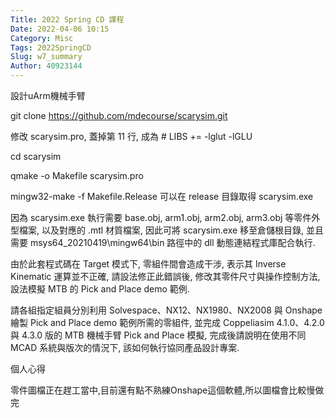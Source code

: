 ```yaml
---
Title: 2022 Spring CD 課程
Date: 2022-04-06 10:15
Category: Misc
Tags: 2022SpringCD
Slug: w7_summary
Author: 40923144
---
```


設計uArm機械手臂

git clone https://github.com/mdecourse/scarysim.git

修改 scarysim.pro, 蓋掉第 11 行, 成為 # LIBS     += -lglut -lGLU

cd scarysim

qmake -o Makefile scarysim.pro

mingw32-make -f Makefile.Release 可以在 release 目錄取得 scarysim.exe

因為 scarysim.exe 執行需要 base.obj, arm1.obj, arm2.obj, arm3.obj 等零件外型檔案, 以及對應的 .mtl 材質檔案, 因此可將 scarysim.exe 移至倉儲根目錄, 並且需要 msys64_20210419\mingw64\bin 路徑中的 dll 動態連結程式庫配合執行.

由於此套程式碼在 Target 模式下, 零組件間會造成干涉, 表示其 Inverse Kinematic 運算並不正確, 請設法修正此錯誤後, 修改其零件尺寸與操作控制方法, 設法模擬 MTB 的 Pick and Place demo 範例.

請各組指定組員分別利用 Solvespace、NX12、NX1980、NX2008 與 Onshape 繪製 Pick and Place demo 範例所需的零組件, 並完成 Coppeliasim 4.1.0、4.2.0 與 4.3.0 版的 MTB 機械手臂 Pick and Place 模擬, 完成後請說明在使用不同 MCAD 系統與版次的情況下, 該如何執行協同產品設計專案.


個人心得

零件圖檔正在趕工當中,目前還有點不熟練Onshape這個軟體,所以圖檔會比較慢做完